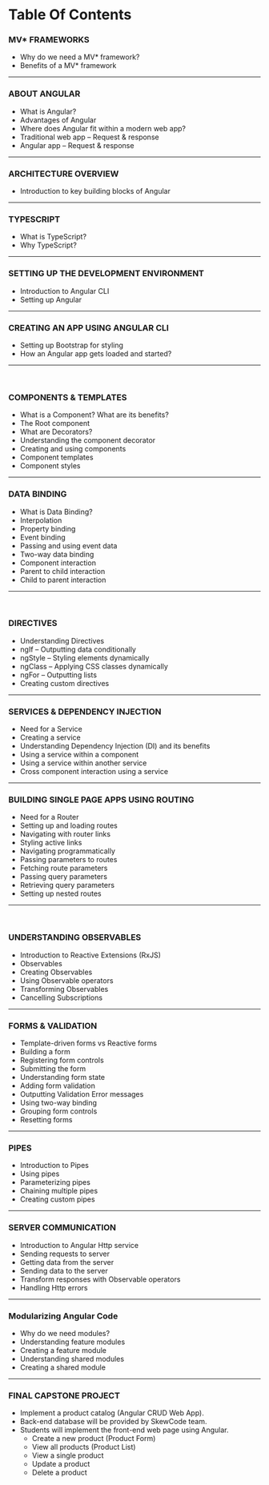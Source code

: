 
# Table Of Contents

### MV* FRAMEWORKS
* Why do we need a MV* framework?
* Benefits of a MV* framework

______________

### ABOUT ANGULAR
* What is Angular?
* Advantages of Angular
* Where does Angular fit within a modern web app?
* Traditional web app – Request & response
* Angular app – Request & response

______________

### ARCHITECTURE OVERVIEW
* Introduction to key building blocks of Angular

______________ 

### TYPESCRIPT
* What is TypeScript?
* Why TypeScript?

______________

### SETTING UP THE DEVELOPMENT ENVIRONMENT
* Introduction to Angular CLI
* Setting up Angular
 
______________

### CREATING AN APP USING ANGULAR CLI
* Setting up Bootstrap for styling
* How an Angular app gets loaded and started?
 
______________
 
### COMPONENTS & TEMPLATES
* What is a Component? What are its benefits?
* The Root component
* What are Decorators?
* Understanding the component decorator
* Creating and using components
* Component templates
* Component styles 

______________

### DATA BINDING
* What is Data Binding?
* Interpolation
* Property binding
* Event binding
* Passing and using event data
* Two-way data binding
* Component interaction
* Parent to child interaction
* Child to parent interaction
 
______________
 
### DIRECTIVES
* Understanding Directives
* ngIf – Outputting data conditionally
* ngStyle – Styling elements dynamically
* ngClass – Applying CSS classes dynamically
* ngFor – Outputting lists
* Creating custom directives
 
______________

### SERVICES & DEPENDENCY INJECTION
* Need for a Service
* Creating a service
* Understanding Dependency Injection (DI) and its benefits
* Using a service within a component
* Using a service within another service
* Cross component interaction using a service

______________

### BUILDING SINGLE PAGE APPS USING ROUTING
* Need for a Router
* Setting up and loading routes
* Navigating with router links
* Styling active links
* Navigating programmatically
* Passing parameters to routes
* Fetching route parameters
* Passing query parameters
* Retrieving query parameters
* Setting up nested routes

______________
 
### UNDERSTANDING OBSERVABLES
* Introduction to Reactive Extensions (RxJS)
* Observables
* Creating Observables
* Using Observable operators
* Transforming Observables
* Cancelling Subscriptions
 
______________

### FORMS & VALIDATION
* Template-driven forms vs Reactive forms
* Building a form
* Registering form controls
* Submitting the form
* Understanding form state
* Adding form validation
* Outputting Validation Error messages
* Using two-way binding
* Grouping form controls
* Resetting forms
 
______________

### PIPES
* Introduction to Pipes
* Using pipes
* Parameterizing pipes
* Chaining multiple pipes
* Creating custom pipes

______________

### SERVER COMMUNICATION
* Introduction to Angular Http service
* Sending requests to server
* Getting data from the server
* Sending data to the server
* Transform responses with Observable operators
* Handling Http errors

______________

### Modularizing Angular Code
* Why do we need modules?
* Understanding feature modules
* Creating a feature module
* Understanding shared modules
* Creating a shared module
   
______________

### FINAL CAPSTONE PROJECT
* Implement a product catalog (Angular CRUD Web App).
* Back-end database will be provided by SkewCode team.
* Students will implement the front-end web page using Angular.
  * Create a new product (Product Form)
  * View all products (Product List)
  * View a single product
  * Update a product
  * Delete a product
